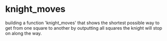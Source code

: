 # knight_moves
building a function 'knight_moves' that shows the shortest possible way to get from one square to another by outputting all squares the knight will stop on along the way.
